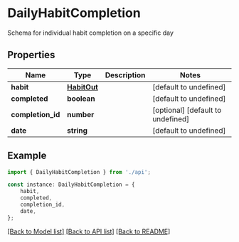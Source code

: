 # DailyHabitCompletion

Schema for individual habit completion on a specific day

## Properties

Name | Type | Description | Notes
------------ | ------------- | ------------- | -------------
**habit** | [**HabitOut**](HabitOut.md) |  | [default to undefined]
**completed** | **boolean** |  | [default to undefined]
**completion_id** | **number** |  | [optional] [default to undefined]
**date** | **string** |  | [default to undefined]

## Example

```typescript
import { DailyHabitCompletion } from './api';

const instance: DailyHabitCompletion = {
    habit,
    completed,
    completion_id,
    date,
};
```

[[Back to Model list]](../README.md#documentation-for-models) [[Back to API list]](../README.md#documentation-for-api-endpoints) [[Back to README]](../README.md)
